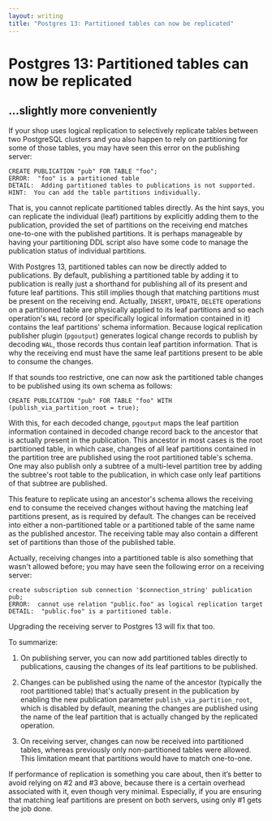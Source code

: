 ```yaml
---
layout: writing
title: "Postgres 13: Partitioned tables can now be replicated"
---
```

# Postgres 13: Partitioned tables can now be replicated
## ...slightly more conveniently

If your shop uses logical replication to selectively replicate tables between two
PostgreSQL clusters and you also happen to rely on partitioning for some of those
tables, you may have seen this error on the publishing server:

```
CREATE PUBLICATION "pub" FOR TABLE "foo";
ERROR:  "foo" is a partitioned table
DETAIL:  Adding partitioned tables to publications is not supported.
HINT:  You can add the table partitions individually.
```

That is, you cannot replicate partitioned tables directly.  As the hint says, you
can replicate the individual (leaf) partitions by explicitly adding them to the
publication, provided the set of partitions on the receiving end matches one-to-one
with the published partitions.  It is perhaps manageable by having your partitioning DDL
script also have some code to manage the publication status of individual
partitions.

With Postgres 13, partitioned tables can now be directly added to publications.
By default, publishing a partitioned table by adding it to publication is really
just a shorthand for publishing all of its present and future leaf partitions.
This still implies though that matching partitions must be present on the receiving
end. Actually, `INSERT`, `UPDATE`, `DELETE` operations on a partitioned table are
physically applied to its leaf partitions and so each operation's `WAL` record
(or specifically logical information contained in it) contains the leaf partitions'
schema information.  Because logical replication publisher plugin (`pgoutput`)
generates logical change records to publish by decoding `WAL`, those records thus
contain leaf partition information. That is why the receiving end must have the same
leaf partitions present to be able to consume the changes.

If that sounds too restrictive, one can now ask the partitioned table changes to be
published using its own schema as follows:

```
CREATE PUBLICATION "pub" FOR TABLE "foo" WITH (publish_via_partition_root = true);
```

With this, for each decoded change, `pgoutput` maps the leaf partition information
contained in decoded change record back to the ancestor that is actually present in
the publication.  This ancestor in most cases is the root partitioned table, in which
case, changes of all leaf partitions contained in the partition tree are published
using the root partitioned table's schema.  One may also publish only a subtree of a
multi-level partition tree by adding the subtree's root table to the publication, in
which case only leaf partitions of that subtree are published.

This feature to replicate using an ancestor's schema allows the receiving end to
consume the received changes without having the matching leaf partitions present,
as is required by default.  The changes can be received into either a non-partitioned
table or a  partitioned table of the same name as the published ancestor.  The
receiving table may also contain a different set of partitions than those of the
published table.

Actually, receiving changes into a partitioned table is also something that wasn't
allowed before; you may have seen the following error on a receiving server:

```
create subscription sub connection '$connection_string' publication pub;
ERROR:  cannot use relation "public.foo" as logical replication target
DETAIL:  "public.foo" is a partitioned table.
```

Upgrading the receiving server to Postgres 13 will fix that too.

To summarize:

1. On publishing server, you can now add partitioned tables directly to
publications, causing the changes of its leaf partitions to be published.

2. Changes can be published using the name of the ancestor (typically the
root partitioned table) that's actually present in the publication by
enabling the new publication parameter `publish_via_partition_root`, which
is disabled by default, meaning the changes are published using the name
of the leaf partition that is actually changed by the replicated operation.

3. On receiving server, changes can now be received into partitioned tables,
whereas previously only non-partitioned tables were allowed.  This
limitation meant that partitions would have to match one-to-one.

If performance of replication is something you care about, then it’s better to
avoid relying on #2 and #3 above, because there is a certain overhead associated
with it, even though very minimal. Especially, if you are ensuring that matching
leaf partitions are present on both servers, using only #1 gets the job done.
